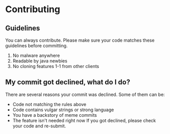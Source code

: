 # Contributing
## Guidelines
You can always contribute. Please make sure your code matches these guidelines before committing.
1. No malware anywhere
2. Readable by java newbies
3. No cloning features 1-1 from other clients

## My commit got declined, what do I do?
There are several reasons your commit was declined. Some of them can be:
- Code not matching the rules above
- Code contains vulgar strings or strong language
- You have a backstory of meme commits
- The feature isn't needed right now
If you got declined, please check your code and re-submit.
